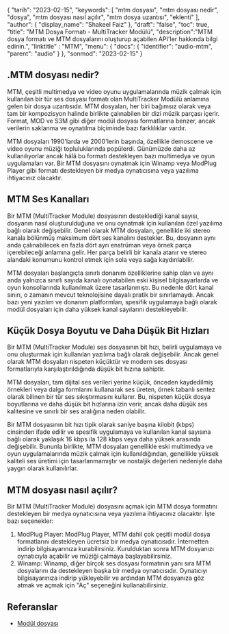 {
"tarih": "2023-02-15",
  "keywords": [
"mtm dosyası",
"mtm dosyası nedir",
"dosya",
"mtm dosyası nasıl açılır",
"mtm dosya uzantısı",
"eklenti"
],
  "author": {
"display_name": "Shakeel Faiz"
},
"draft": "false",
"toc": true,
"title": "MTM Dosya Formatı - MultiTracker Modülü",
  "description":"MTM dosya formatı ve MTM dosyalarını oluşturup açabilen API'ler hakkında bilgi edinin.",
"linktitle" : "MTM",
  "menu": {
    "docs": {
      "identifier": "audio-mtm",
      "parent": "audio"
}
},
"sonmod": "2023-02-15"
}

## .MTM dosyası nedir?

MTM, çeşitli multimedya ve video oyunu uygulamalarında müzik çalmak için kullanılan bir tür ses dosyası formatı olan MultiTracker Modülü anlamına gelen bir dosya uzantısıdır. MTM dosyaları, her biri bağımsız olarak veya tam bir kompozisyon halinde birlikte çalınabilen bir dizi müzik parçası içerir. Format, MOD ve S3M gibi diğer modül dosyası formatlarına benzer, ancak verilerin saklanma ve oynatılma biçiminde bazı farklılıklar vardır.

MTM dosyaları 1990'larda ve 2000'lerin başında, özellikle demoscene ve video oyunu müziği topluluklarında popülerdi. Günümüzde daha az kullanılıyorlar ancak hâlâ bu formatı destekleyen bazı multimedya ve oyun uygulamaları var. Bir MTM dosyasını oynatmak için Winamp veya ModPlug Player gibi formatı destekleyen bir medya oynatıcısına veya yazılıma ihtiyacınız olacaktır.

## MTM Ses Kanalları

Bir MTM (MultiTracker Module) dosyasının desteklediği kanal sayısı, dosyanın nasıl oluşturulduğuna ve onu oynatmak için kullanılan özel yazılıma bağlı olarak değişebilir. Genel olarak MTM dosyaları, genellikle iki stereo kanala bölünmüş maksimum dört ses kanalını destekler. Bu, dosyanın aynı anda çalınabilecek en fazla dört ayrı enstrüman veya örnek parça içerebileceği anlamına gelir. Her parça belirli bir kanala atanır ve stereo alandaki konumunu kontrol etmek için sola veya sağa kaydırılabilir.

MTM dosyaları başlangıçta sınırlı donanım özelliklerine sahip olan ve aynı anda yalnızca sınırlı sayıda kanalı oynatabilen eski kişisel bilgisayarlarda ve oyun konsollarında kullanılmak üzere tasarlanmıştı. Bu nedenle dört kanal sınırı, o zamanın mevcut teknolojisine dayalı pratik bir sınırlamaydı. Ancak bazı yeni yazılım ve donanım platformları, spesifik uygulamaya bağlı olarak modül dosyaları için daha yüksek kanal sayılarını destekleyebilir.

## Küçük Dosya Boyutu ve Daha Düşük Bit Hızları

Bir MTM (MultiTracker Module) ses dosyasının bit hızı, belirli uygulamaya ve onu oluşturmak için kullanılan yazılıma bağlı olarak değişebilir. Ancak genel olarak MTM dosyaları nispeten küçüktür ve modern ses dosyası formatlarıyla karşılaştırıldığında düşük bit hızına sahiptir.

MTM dosyaları, tam dijital ses verileri yerine küçük, önceden kaydedilmiş örnekleri veya dalga formlarını kullanarak ses üreten, örnek tabanlı sentez olarak bilinen bir tür ses sıkıştırmasını kullanır. Bu, nispeten küçük dosya boyutlarına ve daha düşük bit hızlarına izin verir, ancak daha düşük ses kalitesine ve sınırlı bir ses aralığına neden olabilir.

Bir MTM dosyasının bit hızı tipik olarak saniye başına kilobit (kbps) cinsinden ifade edilir ve spesifik uygulamaya ve kullanılan kanal sayısına bağlı olarak yaklaşık 16 kbps ila 128 kbps veya daha yüksek arasında değişebilir. Bununla birlikte, MTM dosyaları genellikle eski multimedya ve oyun uygulamalarında müzik çalmak için kullanıldığından, genellikle yüksek kaliteli ses üretimi için tasarlanmamıştır ve nostaljik değerleri nedeniyle daha yaygın olarak kullanılırlar.

## MTM dosyası nasıl açılır?

Bir MTM (MultiTracker Module) dosyasını açmak için MTM dosya formatını destekleyen bir medya oynatıcısına veya yazılıma ihtiyacınız olacaktır. İşte bazı seçenekler:

1. ModPlug Player: ModPlug Player, MTM dahil çok çeşitli modül dosya formatlarını destekleyen ücretsiz bir medya oynatıcısıdır. İnternetten indirip bilgisayarınıza kurabilirsiniz. Kurulduktan sonra MTM dosyanızı oynatıcıyla açabilir ve müziği çalmaya başlayabilirsiniz.
2. Winamp: Winamp, diğer birçok ses dosyası formatının yanı sıra MTM dosyalarını da destekleyen başka bir medya oynatıcısıdır. Oynatıcıyı bilgisayarınıza indirip yükleyebilir ve ardından MTM dosyanıza göz atmak ve açmak için "Aç" seçeneğini kullanabilirsiniz.

## Referanslar
* [Modül dosyası](https://en.wikipedia.org/wiki/Module_file)


